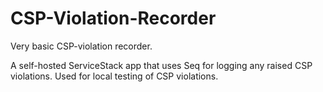 # CSP-Violation-Recorder
Very basic CSP-violation recorder.


A self-hosted ServiceStack app that uses Seq for logging any raised CSP violations. Used for local testing of CSP violations.